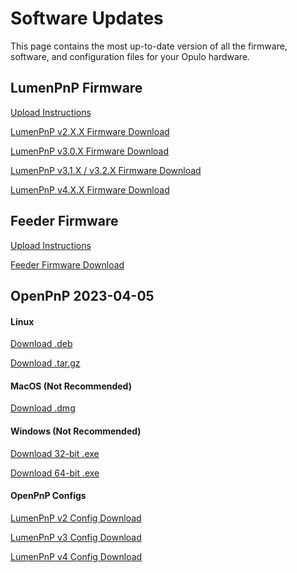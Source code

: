 # Software Updates

This page contains the most up-to-date version of all the firmware, software, and configuration files for your Opulo hardware.

## LumenPnP Firmware

[Upload Instructions](/guides/update-firmware/)

[LumenPnP v2.X.X Firmware Download](https://github.com/opulo-inc/lumenpnp/releases/download/v4.0.0/v2-lumenpnp-firmware-00.bin)

[LumenPnP v3.0.X Firmware Download](https://github.com/opulo-inc/lumenpnp/releases/download/v4.0.0/v3.0-lumenpnp-firmware-00.bin)

[LumenPnP v3.1.X / v3.2.X Firmware Download](https://github.com/opulo-inc/lumenpnp/releases/download/v4.0.0/v3.1+-lumenpnp-firmware-00.bin)

[LumenPnP v4.X.X Firmware Download](https://github.com/opulo-inc/lumenpnp/releases/download/v4.0.0/v4-lumenpnp-firmware-01.bin)

## Feeder Firmware

[Upload Instructions](/feeders/3-software-update/)

[Feeder Firmware Download](https://github.com/photonfirmware/photon/releases/download/v1.0.3/photon-lumenpnp-v1.0.3.bin)

<!-- ## OpenPnP

In February of 2025, OpenPnP made a new stable release, `2025-02-02` (v2.2), which is what we recommend installing now. If you downloaded OpenPnP before then, you likely have the original recommended version, `2023-04-05`. You can check what version you have installed by following [this guide](/docs/guides/get-openpnp-version/). Make sure to use the correct configuration based on your version.

### OpenPnP 2025-02-02 (v2.2)

#### Linux

[Download .deb](https://github.com/opulo-inc/lumenpnp/releases/download/v4.0.0/OpenPnP-linux-v2.2.deb)

[Download .tar.gz](https://github.com/opulo-inc/lumenpnp/releases/download/v4.0.0/OpenPnP-unix-v2.2.tar.gz)

#### MacOS (Not Recommended)

[Download .dmg](https://github.com/opulo-inc/lumenpnp/releases/download/v4.0.0/OpenPnP-macos-v2.2.dmg)

#### Windows (Not Recommended)

[Download 32-bit .exe](https://github.com/opulo-inc/lumenpnp/releases/download/v4.0.0/OpenPnP-windows-x32-v2.2.exe)

[Download 64-bit .exe](https://github.com/opulo-inc/lumenpnp/releases/download/v4.0.0/OpenPnP-windows-x64-v2.2.exe)

#### OpenPnP Configs

[LumenPnP v4 Config Download]() -->

## OpenPnP 2023-04-05

#### Linux

[Download .deb](https://openpnp.s3-us-west-2.amazonaws.com/test/2023-04-05_08-24-36.0aa4ae8/OpenPnP-linux-test.deb)

[Download .tar.gz](https://openpnp.s3-us-west-2.amazonaws.com/test/2023-04-05_08-24-36.0aa4ae8/OpenPnP-unix-test.tar.gz)

#### MacOS (Not Recommended)

[Download .dmg](https://openpnp.s3-us-west-2.amazonaws.com/test/2023-04-05_08-24-36.0aa4ae8/OpenPnP-macos-test.dmg)

#### Windows (Not Recommended)

[Download 32-bit .exe](https://openpnp.s3-us-west-2.amazonaws.com/test/2023-04-05_08-24-36.0aa4ae8/OpenPnP-windows-x32-test.exe)

[Download 64-bit .exe](https://openpnp.s3-us-west-2.amazonaws.com/test/2023-04-05_08-24-36.0aa4ae8/OpenPnP-windows-x64-test.exe)

#### OpenPnP Configs

[LumenPnP v2 Config Download](https://github.com/opulo-inc/lumenpnp/releases/download/v4.0.0/LumenPnP-Config-v2-00.zip)

[LumenPnP v3 Config Download](https://github.com/opulo-inc/lumenpnp/releases/download/v3.2.2/LumenPnP-Config-v3-03.zip)

[LumenPnP v4 Config Download](https://github.com/opulo-inc/lumenpnp/releases/download/v4.0.1/LumenPnP-Config-v4-00.zip)